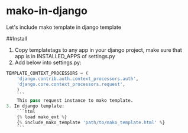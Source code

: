 mako-in-django
==============

Let's include mako template in django template

##Install
1. Copy templatetags to any app in your django project, make sure that app is in  INSTALLED_APPS of settings.py
2. Add below into settings.py:
```python
TEMPLATE_CONTEXT_PROCESSORS = (
    'django.contrib.auth.context_processors.auth',
    'django.core.context_processors.request',
    )
    ```
    This pass request instance to mako template.
3. In django template:
	```html
	{% load mako_ext %}
	{% include_mako_template 'path/to/mako_template.html' %}
	```
